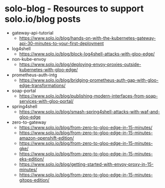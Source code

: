 # solo-blog - Resources to support solo.io/blog posts
* gateway-api-tutorial
    * https://www.solo.io/blog/hands-on-with-the-kubernetes-gateway-api-30-minutes-to-your-first-deployment
* log4shell
    * https://www.solo.io/blog/block-log4shell-attacks-with-gloo-edge/ 
* non-kube-envoy
    * https://www.solo.io/blog/deploying-envoy-proxies-outside-kubernetes-with-gloo-edge/ 
* prometheus-auth-intg
    * https://www.solo.io/blog/bridging-prometheus-auth-gap-with-gloo-edge-transformations/
* soap-portal
    * https://www.solo.io/blog/publishing-modern-interfaces-from-soap-services-with-gloo-portal/
* spring4shell
    * https://www.solo.io/blog/smash-spring4shell-attacks-with-waf-and-gloo-edge
* zero-to-gateway
    * https://www.solo.io/blog/from-zero-to-gloo-edge-in-15-minutes/
    * https://www.solo.io/blog/from-zero-to-gloo-edge-in-15-minutes-amazon-openshift-edition/
    * https://www.solo.io/blog/from-zero-to-gloo-edge-in-15-minutes-gke/
    * https://www.solo.io/blog/from-zero-to-gloo-edge-in-15-minutes-eks-edition/
    * https://www.solo.io/blog/getting-started-with-envoy-proxy-in-15-minutes/
    * https://www.solo.io/blog/from-zero-to-gloo-edge-in-15-minutes-gitops-edition/


